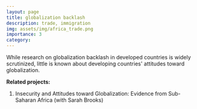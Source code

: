 ```yaml
---
layout: page
title: globalization backlash 
description: trade, immigration 
img: assets/img/africa_trade.png
importance: 3
category: 
---
```


While research on globalization backlash in developed countries is widely scrutinized, little is known about developing countries' attitudes toward globalization.


**Related projects:**

 1. Insecurity and Attitudes toward Globalization: Evidence from Sub-Saharan Africa (with Sarah Brooks)
